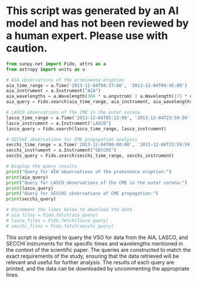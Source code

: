 # This script was generated by an AI model and has not been reviewed by a human expert. Please use with caution.

```python
from sunpy.net import Fido, attrs as a
from astropy import units as u

# AIA observations of the prominence eruption
aia_time_range = a.Time('2013-12-04T04:37:00', '2013-12-04T04:45:00')
aia_instrument = a.Instrument("AIA")
aia_wavelengths = a.Wavelength(304 * u.angstrom) | a.Wavelength(171 * u.angstrom) | a.Wavelength(193 * u.angstrom)
aia_query = Fido.search(aia_time_range, aia_instrument, aia_wavelengths)

# LASCO observations of the CME in the outer corona
lasco_time_range = a.Time('2013-12-04T05:12:00', '2013-12-04T23:59:59')  # End time is assumed for the day
lasco_instrument = a.Instrument("LASCO")
lasco_query = Fido.search(lasco_time_range, lasco_instrument)

# SECCHI observations for CME propagation analysis
secchi_time_range = a.Time('2013-12-04T00:00:00', '2013-12-04T23:59:59')  # Full day range for SECCHI data
secchi_instrument = a.Instrument("SECCHI")
secchi_query = Fido.search(secchi_time_range, secchi_instrument)

# Display the query results
print("Query for AIA observations of the prominence eruption:")
print(aia_query)
print("Query for LASCO observations of the CME in the outer corona:")
print(lasco_query)
print("Query for SECCHI observations of CME propagation:")
print(secchi_query)

# Uncomment the lines below to download the data
# aia_files = Fido.fetch(aia_query)
# lasco_files = Fido.fetch(lasco_query)
# secchi_files = Fido.fetch(secchi_query)
```

This script is designed to query the VSO for data from the AIA, LASCO, and SECCHI instruments for the specific times and wavelengths mentioned in the context of the scientific paper. The queries are constructed to match the exact requirements of the study, ensuring that the data retrieved will be relevant and useful for further analysis. The results of each query are printed, and the data can be downloaded by uncommenting the appropriate lines.
